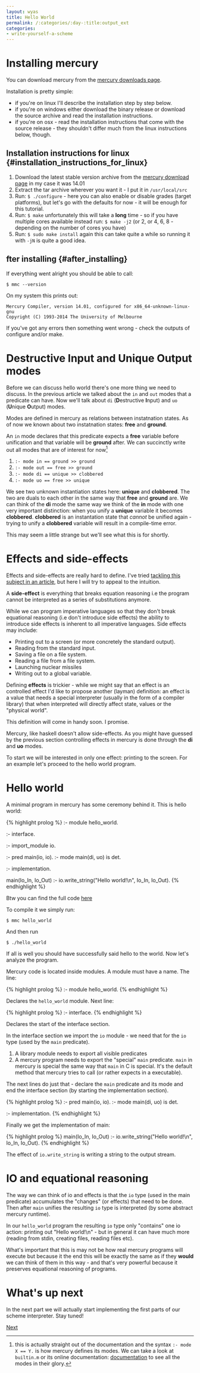 ```yaml
---
layout: wyas
title: Hello World
permalink: /:categories/:day-:title:output_ext
categories:
- write-yourself-a-scheme
---
```


Installing mercury
==================

You can download mercury from the [mercury downloads page](http://dl.mercurylang.org/index.html).

Installation is pretty simple:

-   if you're on linux I'll describe the installation step by step
    below.
-   if you're on windows either download the binary release or download
    the source archive and read the installation instructions.
-   if you're on osx - read the installation instructions that come with
    the source release - they shouldn't differ much from the linux
    instructions below, though.

Installation instructions for linux {#installation_instructions_for_linux}
-----------------------------------

1.  Download the latest stable version archive from the [mercury
    download page](http://dl.mercurylang.org/index.html) in my case it
    was 14.01
2.  Extract the tar archive wherever you want it - I put it in
    `/usr/local/src`
3.  Run: `$ ./configure` - here you can also enable or disable grades
    (target platforms), but let's go with the defaults for now - it will
    be enough for this tutorial.
4.  Run: `$ make` unfortunately this will take a **long** time - so if
    you have multiple cores available instead run: `$ make -j2` (or 2,
    or 4, 6, 8 - depending on the number of cores you have)
5.  Run: `$ sudo make install` again this can take quite a while so
    running it with `-jN` is quite a good idea.

fter installing {#after_installing}
----------------

If everything went alright you should be able to call:

    $ mmc --version

On my system this prints out:

    Mercury Compiler, version 14.01, configured for x86_64-unknown-linux-gnu
    Copyright (C) 1993-2014 The University of Melbourne

If you've got any errors then something went wrong - check the outputs
of configure and/or make.

Destructive Input and Unique Output modes 
=========================================

Before we can discuss hello world there's one more thing we need to
discuss. In the previous article we talked about the `in` and `out`
modes that a predicate can have. Now we'll talk about `di`
(**D**estructive **I**nput) and `uo` (**U**nique **O**utput) modes.

Modes are defined in mercury as relations between instatnation states.
As of now we known about two instatnation states: **free** and
**ground**.

An `in` mode declares that this predicate expects a **free** variable
before unification and that variable will be **ground** after. We can
succinctly write out all modes that are of interest for now[^1]

1.  `:- mode in == ground >> ground`
2.  `:- mode out == free >> ground`
3.  `:- mode di == unique >> clobbered`
4.  `:- mode uo == free >> unique`

We see two unknown instantiation states here: **unique** and
**clobbered**. The two are duals to each other in the same way that
**free** and **ground** are. We can think of the **di** mode the same
way we think of the **in** mode with one very important distinction:
when you unify a **unique** variable it becomes **clobbered**.
**clobbered** is an instantation state that *cannot* be unified again -
trying to unify a **clobbered** variable will result in a compile-time
error.

This may seem a little strange but we'll see what this is for shortly.

[^1]: this is actually straight out of the documentation and the
      syntax `:- mode X == Y.` is how mercury defines its modes. We can
      take a look at `builtin.m` or its online documentation: [documentation](http://www.mercurylang.org/information/doc-latest/mercury_library/builtin.html) to see all the modes in their glory.  

Effects and side-effects 
========================

Effects and side-effects are really hard to define. I've tried [tackling this subject in an article](http://like-a-boss.net/2013/03/29/polymorphism-and-typeclasses-in-scala.html), but here I will try to appeal to the intuition.

A **side-effect** is everything that breaks equation reasoning i.e the program cannot be interpreted as a series of substitutions anymore.

While we can program imperative languages so that they don't break equational reasoning (i.e don't introduce side effects) the ability to introduce side effects is inherent to all imperative languages. Side effects may include:

-   Printing out to a screen (or more concretely the standard output).
-   Reading from the standard input.
-   Saving a file on a file system.
-   Reading a file from a file system.
-   Launching nuclear missiles
-   Writing out to a global variable.

Defining **effects** is trickier - while we might say that an effect is
an controlled effect I'd like to propose another (layman) definition: an
effect is a value that needs a special interpreter (usually in the form
of a compiler library) that when interpreted will directly affect state,
values or the "physical world".

This definition will come in handy soon. I promise.

Mercury, like haskell doesn't allow side-effects. As you might have
guessed by the previous section controlling effects in mercury is done
through the **di** and **uo** modes.

To start we will be interested in only one effect: printing to the
screen. For an example let's proceed to the hello world program.

Hello world 
===========

A minimal program in mercury has some ceremony behind it. This is hello
world:

{% highlight prolog %}
:- module hello_world.

:- interface.

:- import_module io.

:- pred main(io, io).
:- mode main(di, uo) is det.

:- implementation.

main(Io_In, Io_Out) :-
    io.write_string("Hello world!\n", Io_In, Io_Out).
{% endhighlight %}

Btw you can find the full code
[here](https://github.com/bartosz-witkowski/write-yourself-a-scheme/tree/master/03)

To compile it we simply run:

    $ mmc hello_world

And then run

    $ ./hello_world

If all is well you should have successfully said hello to the world. Now
let's analyze the program.

Mercury code is located inside modules. A module must have a name. The
line:

{% highlight prolog %}
:- module hello_world.
{% endhighlight %}

Declares the `hello_world` module. Next line:

{% highlight prolog %}
:- interface.
{% endhighlight %}

Declares the start of the interface section.

In the interface section we import the `io` module - we need that for
the `io` type (used by the `main` predicate).

1.  A library module needs to export all visible predicates
2.  A mercury program needs to export the "special" `main` predicate.
    `main` in mercury is special the same way that `main` in C is
    special. It's the default method that mercury tries to call (or
    rather expects in a executable).

The next lines do just that - declare the `main` predicate and its mode
and end the interface section (by starting the implementation section).

{% highlight prolog %}
:- pred main(io, io).
:- mode main(di, uo) is det.

:- implementation.
{% endhighlight %}

Finally we get the implementation of main:

{% highlight prolog %}
main(Io_In, Io_Out) :-
    io.write_string("Hello world!\n", Io_In, Io_Out).
{% endhighlight %}

The effect of `io.write_string` is writing a string to the output
stream.

IO and equational reasoning 
===========================

The way we can think of io and effects is that the `io` type (used in
the main predicate) accumulates the "changes" (or effects) that need to
be done. Then after `main` unifies the resulting `io` type is
interpreted (by some abstract mercury runtime).

In our `hello_world` program the resulting `io` type only "contains" one
io action: printing out "Hello world!\\n" - but in general it can have
much more (reading from stdin, creating files, reading files etc).

What's important that this is may not be how real mercury programs will
execute but because it the end this will be exactly the same as if they
**would** we can think of them in this way - and that's very powerful
because it preserves equational reasoning of programs.

What's up next
==============

In the next part we will actually start implementing the first parts of
our scheme interpreter. Stay tuned!

[Next](04-a-simple-parser.html)
